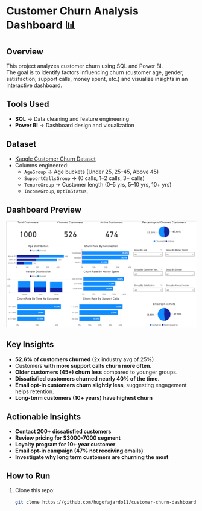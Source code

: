 # Customer Churn Analysis Dashboard 📊

## Overview
This project analyzes customer churn using SQL and Power BI.  
The goal is to identify factors influencing churn (customer age, gender, satisfaction, support calls, money spent, etc.) and visualize insights in an interactive dashboard.

## Tools Used
- **SQL** → Data cleaning and feature engineering  
- **Power BI** → Dashboard design and visualization  

## Dataset
- [Kaggle Customer Churn Dataset](https://www.kaggle.com/datasets/hassaneskikri/online-retail-customer-churn-dataset)
- Columns engineered:  
  - `AgeGroup` → Age buckets (Under 25, 25–45, Above 45)  
  - `SupportCallsGroup` → (0 calls, 1–2 calls, 3+ calls)  
  - `TenureGroup` → Customer length (0–5 yrs, 5–10 yrs, 10+ yrs)  
  - `IncomeGroup`, `OptInStatus`,  

## Dashboard Preview
![Churn Dashboard](Churn_dashboard.png)

## Key Insights
- **52.6% of customers churned** (2x industry avg of 25%)  
- Customers **with more support calls churn more often**.  
- **Older customers (45+) churn less** compared to younger groups.  
- **Dissatisfied customers churned nearly 40% of the time**.  
- **Email opt-in customers churn slightly less**, suggesting engagement helps retention.
- **Long-term customers (10+ years) have highest churn**


## Actionable Insights
- **Contact 200+ dissatisfied customers**
- **Review pricing for $3000-7000 segment**
- **Loyalty program for 10+ year customer**
- **Email opt-in campaign (47% not receiving emails)**
- **Investigate why long term customers are churning the most**

## How to Run
1. Clone this repo:  
   ```bash
   git clone https://github.com/hugofajardo11/customer-churn-dashboard.git
